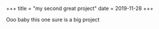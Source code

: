 +++
title = "my second great project"
date = 2019-11-28
+++

Ooo baby this one sure is a big project